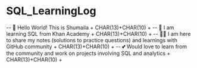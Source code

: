 # SQL_LearningLog
-- 👋  Hello World! This is Shumaila + CHAR(13)+CHAR(10) + 
-- 📖  I am learning SQL from Khan Academy + CHAR(13)+CHAR(10) + 
-- 👩‍🏫  I am here to share my notes (solutions to practice questions) and learnings with GitHub community + CHAR(13)+CHAR(10) + 
-- 💕  Would love to learn from the community and work on projects involving SQL and analytics + CHAR(13)+CHAR(10) + 
